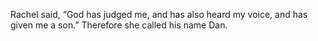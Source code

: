 Rachel said, “God has judged me, and has also heard my voice, and has given me a son.” Therefore she called his name Dan.